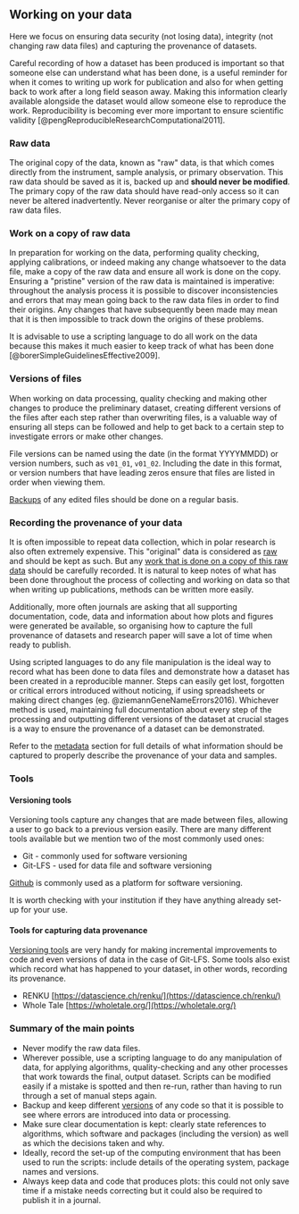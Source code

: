 
## Working on your data

Here we focus on ensuring data security (not losing data), integrity (not changing raw data files) and capturing the provenance of datasets. 

Careful recording of how a dataset has been produced is important so that someone else can understand what has been done, is a useful reminder for when it comes to writing up work for publication and also for when getting back to work after a long field season away. Making this information clearly available alongside the dataset would allow someone else to reproduce the work. Reproducibility is becoming ever more important to ensure scientific validity [@pengReproducibleResearchComputational2011].  

### Raw data

The original copy of the data, known as "raw" data, is that which comes directly from the instrument, sample analysis, or primary observation. This raw data should be saved as it is, backed up and **should never be modified**. The primary copy of the raw data should have read-only access so it can never be altered inadvertently. Never reorganise or alter the primary copy of raw data files.

### Work on a copy of raw data

In preparation for working on the data, performing quality checking, applying calibrations, or indeed making any change whatsoever to the data file, make a copy of the raw data and ensure all work is done on the copy. Ensuring a "pristine" version of the raw data is maintained is imperative: throughout the analysis process it is possible to discover inconsistencies and errors that may mean going back to the raw data files in order to find their origins. Any changes that have subsequently been made may mean that it is then impossible to track down the origins of these problems.

It is advisable to use a scripting language to do all work on the data because this makes it much easier to keep track of what has been done [@borerSimpleGuidelinesEffective2009].  

### Versions of files

When working on data processing, quality checking and making other changes to produce the preliminary dataset, creating different versions of the files after each step rather than overwriting files, is a valuable way of ensuring all steps can be followed and help to get back to a certain step to investigate errors or make other changes.

File versions can be named using the date (in the format YYYYMMDD) or version numbers, such as ``v01_01``, ``v01_02``. Including the date in this format, or version numbers that have leading zeros ensure that files are listed in order when viewing them.

[Backups](#data-backup) of any edited files should be done on a regular basis.

### Recording the provenance of your data

It is often impossible to repeat data collection, which in polar research is also often extremely expensive. This "original" data is considered as [raw](#raw-data) and should be kept as such. But any [work that is done on a copy of this raw data](#work-on-a-copy-of-raw-data) should be carefully recorded. It is natural to keep notes of what has been done throughout the process of collecting and working on data so that when writing up publications, methods can be written more easily. 

Additionally, more often journals are asking that all supporting documentation, code, data and information about how plots and figures were generated be available, so organising how to capture the full provenance of datasets and research paper will save a lot of time when ready to publish. 

Using scripted languages to do any file manipulation is the ideal way to record what has been done to data files and demonstrate how a dataset has been created in a reproducible manner. Steps can easily get lost, forgotten or critical errors introduced without noticing, if using spreadsheets or making direct changes (eg. @ziemannGeneNameErrors2016). Whichever method is used, maintaining full documentation about every step of the processing and outputting different versions of the dataset at crucial stages is a way to ensure the provenance of a dataset can be demonstrated.

Refer to the [metadata](#metadata) section for full details of what information should be captured to properly describe the provenance of your data and samples.

### Tools

#### Versioning tools

Versioning tools capture any changes that are made between files, allowing a user to go back to a previous version easily. There are many different tools available but we mention two of the most commonly used ones: 

* Git - commonly used for software versioning
* Git-LFS - used for data file and software versioning

[Github](https://github.com/) is commonly used as a platform for software versioning. 

It is worth checking with your institution if they have anything already set-up for your use.

#### Tools for capturing data provenance

[Versioning tools](#versioning-tools) are very handy for making incremental improvements to code and even versions of data in the case of Git-LFS. Some tools also exist which record what has happened to your dataset, in other words, recording its provenance. 

* RENKU [https://datascience.ch/renku/](https://datascience.ch/renku/)
* Whole Tale [https://wholetale.org/](https://wholetale.org/)

### Summary of the main points
 
* Never modify the raw data files.
* Wherever possible, use a scripting language to do any manipulation of data, for applying algorithms, quality-checking and any other processes that work towards the final, output dataset. Scripts can be modified easily if a mistake is spotted and then re-run, rather than having to run through a set of manual steps again.
* Backup and keep different [versions](#versions-of-files) of any code so that it is possible to see where errors are introduced into data or processing.
* Make sure clear documentation is kept: clearly state references to algorithms, which software and packages (including the version) as well as which the decisions taken and why.
* Ideally, record the set-up of the computing environment that has been used to run the scripts: include details of the operating system, package names and versions. 
* Always keep data and code that produces plots: this could not only save time if a mistake needs correcting but it could also be required to publish it in a journal.
